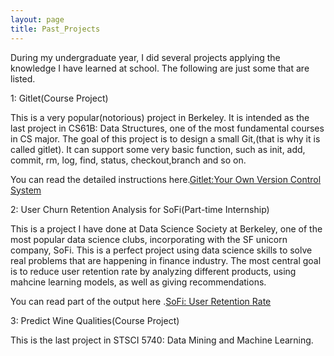 ```yaml
---
layout: page
title: Past_Projects
---
```


During my undergraduate year, I did several projects applying the knowledge I have learned at school. The following are just some that are listed.

1: Gitlet(Course Project)

This is a very popular(notorious) project in Berkeley. It is intended as the last project in CS61B: Data Structures, one of the most fundamental courses in CS major. The goal of this project is to design a small Git,(that is why it is called gitlet). It can support some very basic function, such as init, add, commit, rm, log, find, status, checkout,branch and so on. 

You can read the detailed instructions here.[Gitlet:Your Own Version Control System](https://inst.eecs.berkeley.edu/~cs61b/sp20/materials/proj/proj3/index.html)

2: User Churn Retention Analysis for SoFi(Part-time Internship)

This is a project I have done at Data Science Society at Berkeley, one of the most popular data science clubs, incorporating with the SF unicorn company, SoFi. This is a perfect project using data science skills to solve real problems that are happening in finance industry. The most central goal is to reduce user retention rate by analyzing different products, using mahcine learning models, as well as giving recommendations. 

You can read part of the output here .[SoFi: User Retention Rate](/assets/SoFi_Project_Overview.pdf)

3: Predict Wine Qualities(Course Project)

This is the last project in STSCI 5740: Data Mining and Machine Learning. 


